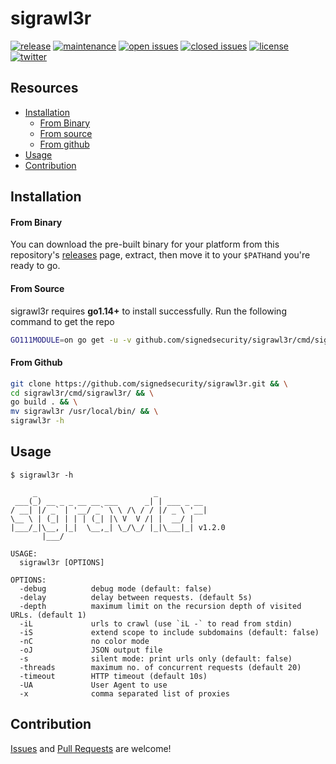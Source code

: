 # sigrawl3r

[![release](https://img.shields.io/github/release/signedsecurity/sigrawl3r?style=flat&color=0040ff)](https://github.com/signedsecurity/sigrawl3r/releases) [![maintenance](https://img.shields.io/badge/maintained%3F-yes-0040ff.svg)](https://github.com/signedsecurity/sigrawl3r) [![open issues](https://img.shields.io/github/issues-raw/signedsecurity/sigrawl3r.svg?style=flat&color=0040ff)](https://github.com/signedsecurity/sigrawl3r/issues?q=is:issue+is:open) [![closed issues](https://img.shields.io/github/issues-closed-raw/signedsecurity/sigrawl3r.svg?style=flat&color=0040ff)](https://github.com/signedsecurity/sigrawl3r/issues?q=is:issue+is:closed) [![license](https://img.shields.io/badge/license-MIT-gray.svg?colorB=0040FF)](https://github.com/signedsecurity/sigrawl3r/blob/master/LICENSE) [![twitter](https://img.shields.io/badge/twitter-@signedsecurity-0040ff.svg)](https://twitter.com/signedsecurity)

## Resources

* [Installation](#installation)
    * [From Binary](#from-binary)
    * [From source](#from-source)
    * [From github](#from-github)
* [Usage](#usage)
* [Contribution](#contribution)


## Installation

#### From Binary

You can download the pre-built binary for your platform from this repository's [releases](https://github.com/signedsecurity/sigrawl3r/releases/) page, extract, then move it to your `$PATH`and you're ready to go.

#### From Source

sigrawl3r requires **go1.14+** to install successfully. Run the following command to get the repo

```bash
GO111MODULE=on go get -u -v github.com/signedsecurity/sigrawl3r/cmd/sigrawl3r
```

#### From Github

```bash
git clone https://github.com/signedsecurity/sigrawl3r.git && \
cd sigrawl3r/cmd/sigrawl3r/ && \
go build . && \
mv sigrawl3r /usr/local/bin/ && \
sigrawl3r -h
```

## Usage

```text
$ sigrawl3r -h

     _                          _
 ___(_) __ _ _ __ __ ___      _| | ___ _ __
/ __| |/ _` | '__/ _` \ \ /\ / / |/ _ \ '__|
\__ \ | (_| | | | (_| |\ V  V /| |  __/ |
|___/_|\__, |_|  \__,_| \_/\_/ |_|\___|_| v1.2.0
       |___/

USAGE:
  sigrawl3r [OPTIONS]

OPTIONS:
  -debug          debug mode (default: false)
  -delay          delay between requests. (default 5s)
  -depth          maximum limit on the recursion depth of visited URLs. (default 1)
  -iL             urls to crawl (use `iL -` to read from stdin)
  -iS             extend scope to include subdomains (default: false)
  -nC             no color mode
  -oJ             JSON output file
  -s              silent mode: print urls only (default: false)
  -threads        maximum no. of concurrent requests (default 20)
  -timeout        HTTP timeout (default 10s)
  -UA             User Agent to use
  -x              comma separated list of proxies
```

## Contribution

[Issues](https://github.com/signedsecurity/sigrawl3r/issues) and [Pull Requests](https://github.com/signedsecurity/sigrawl3r/pulls) are welcome! 